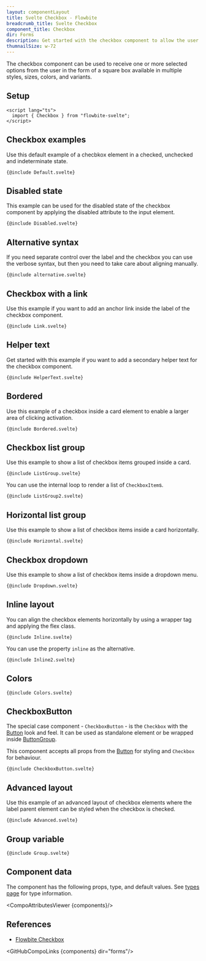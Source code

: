```yaml
---
layout: componentLayout
title: Svelte Checkbox - Flowbite
breadcrumb_title: Svelte Checkbox
component_title: Checkbox
dir: Forms
description: Get started with the checkbox component to allow the user to select one or more options in the form of a square box available in multiple sizes and colors
thumnailSize: w-72
---
```


<script>
  import { CompoAttributesViewer,  GitHubCompoLinks, toKebabCase } from '../../utils'

  const components = 'Checkbox, CheckboxButton'
</script>

The checkbox component can be used to receive one or more selected options from the user in the form of a square box available in multiple styles, sizes, colors, and variants.

## Setup

```svelte example hideOutput
<script lang="ts">
  import { Checkbox } from "flowbite-svelte";
</script>
```

## Checkbox examples

Use this default example of a checbkox element in a checked, unchecked and indeterminate state.

```svelte example class="flex flex-col gap-4" hideScript
{@include Default.svelte}
```

## Disabled state

This example can be used for the disabled state of the checkbox component by applying the disabled attribute to the input element.

```svelte example class="flex flex-col gap-4" hideScript
{@include Disabled.svelte}
```

## Alternative syntax

If you need separate control over the label and the checkbox you can use the verbose syntax, but then you need to take care about aligning manually.

```svelte example class="flex flex-col gap-4"
{@include alternative.svelte}
```

## Checkbox with a link

Use this example if you want to add an anchor link inside the label of the checkbox component.

```svelte example hideScript
{@include Link.svelte}
```

## Helper text

Get started with this example if you want to add a secondary helper text for the checkbox component.

```svelte example
{@include HelperText.svelte}
```

## Bordered

Use this example of a checkbox inside a card element to enable a larger area of clicking activation.

```svelte example hideScript
{@include Bordered.svelte}
```

## Checkbox list group

Use this example to show a list of checkbox items grouped inside a card.

```svelte example
{@include ListGroup.svelte}
```

You can use the internal loop to render a list of `CheckboxItem`s.

```svelte example
{@include ListGroup2.svelte}
```

## Horizontal list group

Use this example to show a list of checkbox items inside a card horizontally.

```svelte example hideScript
{@include Horizontal.svelte}
```

## Checkbox dropdown

Use this example to show a list of checkbox items inside a dropdown menu.

```svelte example class="flex justify-center items-start h-96"
{@include Dropdown.svelte}
```

## Inline layout

You can align the checkbox elements horizontally by using a wrapper tag and applying the flex class.

```svelte example hideScript
{@include Inline.svelte}
```

You can use the property `inline` as the alternative.

```svelte example hideScript
{@include Inline2.svelte}
```

## Colors

```svelte example hideResponsiveButtons
{@include Colors.svelte}
```

## CheckboxButton

The special case component - `CheckboxButton` - is the `Checkbox` with the [Button](/docs/components/buttons) look and feel. It can be used as standalone element or be wrapped inside [ButtonGroup](/docs/components/button-group).

This component accepts all props from the [Button](/docs/components/buttons) for styling and `Checkbox` for behaviour.

```svelte example class="space-y-4"
{@include CheckboxButton.svelte}
```

## Advanced layout

Use this example of an advanced layout of checkbox elements where the label parent element can be styled when the checkbox is checked.

```svelte example
{@include Advanced.svelte}
```

## Group variable

```svelte example
{@include Group.svelte}
```

## Component data

The component has the following props, type, and default values. See [types page](/docs/pages/typescript) for type information.

<CompoAttributesViewer {components}/>

## References

- [Flowbite Checkbox](https://flowbite.com/docs/forms/checkbox/)

<GitHubCompoLinks {components} dir="forms"/>
